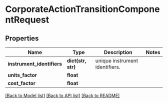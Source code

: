 # CorporateActionTransitionComponentRequest

## Properties
Name | Type | Description | Notes
------------ | ------------- | ------------- | -------------
**instrument_identifiers** | **dict(str, str)** | unique instrument identifiers. | 
**units_factor** | **float** |  | 
**cost_factor** | **float** |  | 

[[Back to Model list]](../README.md#documentation-for-models) [[Back to API list]](../README.md#documentation-for-api-endpoints) [[Back to README]](../README.md)


